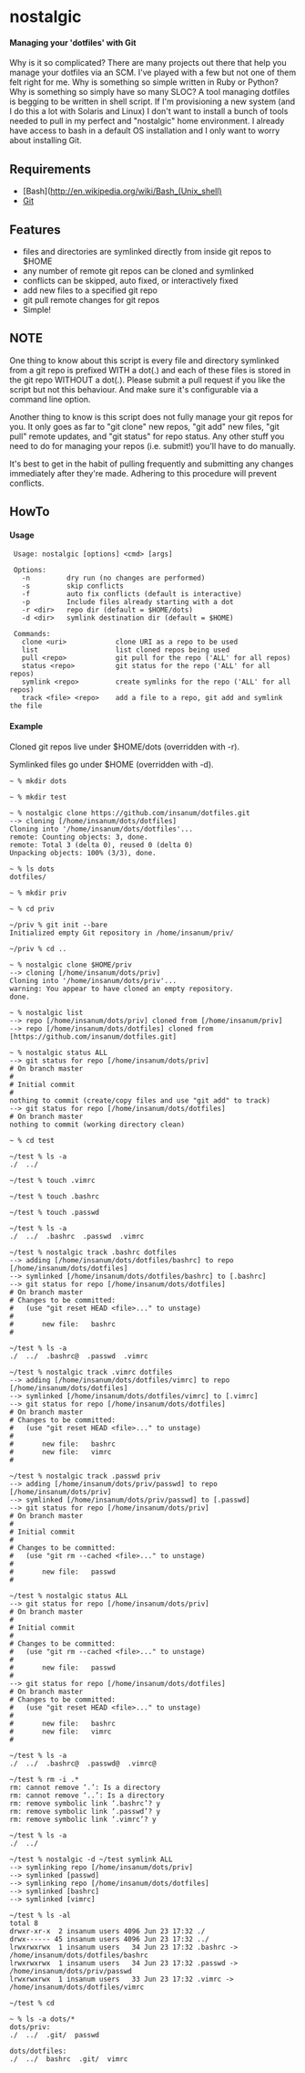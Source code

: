 nostalgic
=========

#### Managing your 'dotfiles' with Git

Why is it so complicated? There are many projects out there that help you
manage your dotfiles via an SCM. I've played with a few but not one of them
felt right for me. Why is something so simple written in Ruby or Python?
Why is something so simply have so many SLOC? A tool managing dotfiles is
begging to be written in shell script. If I'm provisioning a new system (and
I do this a lot with Solaris and Linux) I don't want to install a bunch of
tools needed to pull in my perfect and "nostalgic" home environment. I already
have access to bash in a default OS installation and I only want to worry about
installing Git.

Requirements
------------

 * [Bash](http://en.wikipedia.org/wiki/Bash_(Unix_shell)
 * [Git](http://git-scm.com/)

Features
--------

 * files and directories are symlinked directly from inside git repos to $HOME
 * any number of remote git repos can be cloned and symlinked
 * conflicts can be skipped, auto fixed, or interactively fixed
 * add new files to a specified git repo
 * git pull remote changes for git repos
 * Simple!

NOTE
----

One thing to know about this script is every file and directory symlinked from
a git repo is prefixed WITH a dot(.) and each of these files is stored in the
git repo WITHOUT a dot(.). Please submit a pull request if you like the script
but not this behaviour. And make sure it's configurable via a command line
option.

Another thing to know is this script does not fully manage your git repos for
you. It only goes as far to "git clone" new repos, "git add" new files, "git
pull" remote updates, and "git status" for repo status. Any other stuff you
need to do for managing your repos (i.e. submit!) you'll have to do manually.

It's best to get in the habit of pulling frequently and submitting any changes
immediately after they're made. Adhering to this procedure will prevent
conflicts.

HowTo
-----

#### Usage
```
 Usage: nostalgic [options] <cmd> [args]

 Options:
   -n         dry run (no changes are performed)
   -s         skip conflicts
   -f         auto fix conflicts (default is interactive)
   -p         Include files already starting with a dot
   -r <dir>   repo dir (default = $HOME/dots)
   -d <dir>   symlink destination dir (default = $HOME)

 Commands:
   clone <uri>            clone URI as a repo to be used
   list                   list cloned repos being used
   pull <repo>            git pull for the repo ('ALL' for all repos)
   status <repo>          git status for the repo ('ALL' for all repos)
   symlink <repo>         create symlinks for the repo ('ALL' for all repos)
   track <file> <repo>    add a file to a repo, git add and symlink the file
```

#### Example

Cloned git repos live under $HOME/dots (overridden with -r).

Symlinked files go under $HOME (overridden with -d).

```
~ % mkdir dots

~ % mkdir test

~ % nostalgic clone https://github.com/insanum/dotfiles.git
--> cloning [/home/insanum/dots/dotfiles]
Cloning into '/home/insanum/dots/dotfiles'...
remote: Counting objects: 3, done.
remote: Total 3 (delta 0), reused 0 (delta 0)
Unpacking objects: 100% (3/3), done.

~ % ls dots
dotfiles/

~ % mkdir priv

~ % cd priv

~/priv % git init --bare
Initialized empty Git repository in /home/insanum/priv/

~/priv % cd ..

~ % nostalgic clone $HOME/priv
--> cloning [/home/insanum/dots/priv]
Cloning into '/home/insanum/dots/priv'...
warning: You appear to have cloned an empty repository.
done.

~ % nostalgic list
--> repo [/home/insanum/dots/priv] cloned from [/home/insanum/priv]
--> repo [/home/insanum/dots/dotfiles] cloned from [https://github.com/insanum/dotfiles.git]

~ % nostalgic status ALL
--> git status for repo [/home/insanum/dots/priv]
# On branch master
#
# Initial commit
#
nothing to commit (create/copy files and use "git add" to track)
--> git status for repo [/home/insanum/dots/dotfiles]
# On branch master
nothing to commit (working directory clean)

~ % cd test

~/test % ls -a
./  ../

~/test % touch .vimrc

~/test % touch .bashrc

~/test % touch .passwd

~/test % ls -a
./  ../  .bashrc  .passwd  .vimrc

~/test % nostalgic track .bashrc dotfiles
--> adding [/home/insanum/dots/dotfiles/bashrc] to repo [/home/insanum/dots/dotfiles]
--> symlinked [/home/insanum/dots/dotfiles/bashrc] to [.bashrc]
--> git status for repo [/home/insanum/dots/dotfiles]
# On branch master
# Changes to be committed:
#   (use "git reset HEAD <file>..." to unstage)
#
#       new file:   bashrc
#

~/test % ls -a
./  ../  .bashrc@  .passwd  .vimrc

~/test % nostalgic track .vimrc dotfiles
--> adding [/home/insanum/dots/dotfiles/vimrc] to repo [/home/insanum/dots/dotfiles]
--> symlinked [/home/insanum/dots/dotfiles/vimrc] to [.vimrc]
--> git status for repo [/home/insanum/dots/dotfiles]
# On branch master
# Changes to be committed:
#   (use "git reset HEAD <file>..." to unstage)
#
#       new file:   bashrc
#       new file:   vimrc
#

~/test % nostalgic track .passwd priv
--> adding [/home/insanum/dots/priv/passwd] to repo [/home/insanum/dots/priv]
--> symlinked [/home/insanum/dots/priv/passwd] to [.passwd]
--> git status for repo [/home/insanum/dots/priv]
# On branch master
#
# Initial commit
#
# Changes to be committed:
#   (use "git rm --cached <file>..." to unstage)
#
#       new file:   passwd
#

~/test % nostalgic status ALL
--> git status for repo [/home/insanum/dots/priv]
# On branch master
#
# Initial commit
#
# Changes to be committed:
#   (use "git rm --cached <file>..." to unstage)
#
#       new file:   passwd
#
--> git status for repo [/home/insanum/dots/dotfiles]
# On branch master
# Changes to be committed:
#   (use "git reset HEAD <file>..." to unstage)
#
#       new file:   bashrc
#       new file:   vimrc
#

~/test % ls -a
./  ../  .bashrc@  .passwd@  .vimrc@

~/test % rm -i .*
rm: cannot remove ‘.’: Is a directory
rm: cannot remove ‘..’: Is a directory
rm: remove symbolic link ‘.bashrc’? y
rm: remove symbolic link ‘.passwd’? y
rm: remove symbolic link ‘.vimrc’? y

~/test % ls -a
./  ../

~/test % nostalgic -d ~/test symlink ALL
--> symlinking repo [/home/insanum/dots/priv]
--> symlinked [passwd]
--> symlinking repo [/home/insanum/dots/dotfiles]
--> symlinked [bashrc]
--> symlinked [vimrc]

~/test % ls -al
total 8
drwxr-xr-x  2 insanum users 4096 Jun 23 17:32 ./
drwx------ 45 insanum users 4096 Jun 23 17:32 ../
lrwxrwxrwx  1 insanum users   34 Jun 23 17:32 .bashrc -> /home/insanum/dots/dotfiles/bashrc
lrwxrwxrwx  1 insanum users   34 Jun 23 17:32 .passwd -> /home/insanum/dots/priv/passwd
lrwxrwxrwx  1 insanum users   33 Jun 23 17:32 .vimrc -> /home/insanum/dots/dotfiles/vimrc

~/test % cd

~ % ls -a dots/*
dots/priv:
./  ../  .git/  passwd

dots/dotfiles:
./  ../  bashrc  .git/  vimrc
```

